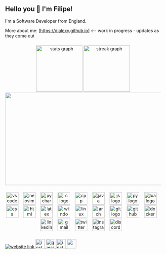 ## Hello you 👋 I'm Filipe!

I'm a Software Developer from England.

More about me: [https://dialexy.github.io]  <-- work in progress - updates as they come out 

###

<div align="center">
  
  <img src="https://github-readme-stats.vercel.app/api?username=Dialexy&hide_title=false&hide_rank=false&show_icons=true&include_all_commits=true&count_private=true&disable_animations=false&theme=tokyonight&locale=en&hide_border=false" height="150" alt="stats graph" />
  
  <img src="https://streak-stats.demolab.com?user=Dialexy&locale=en&mode=daily&theme=tokyonight&hide_border=false&border_radius=5" height="150" alt="streak graph" />
  
  <img src="https://github-readme-stats.vercel.app/api/top-langs/?username=Dialexy&theme=tokyonight" height="300" width="1000000000" alt ="languages graph" />

###

<div align="center">
  <img src="https://skillicons.dev/icons?i=vscode" height="40" alt="vscode logo"  />
  <img width="8" />
  <img src="https://skillicons.dev/icons?i=neovim" height="40" alt="neovim logo"  />
  <img width="8" />
  <img src="https://skillicons.dev/icons?i=pycharm" height="40" alt="pycharm loo"  />
  <img width="8" />
  <img src="https://skillicons.dev/icons?i=c" height="40" alt="c logo"  />
  <img width="8" />
  <img src="https://skillicons.dev/icons?i=cpp" height="40" alt="cpp logo"  />
  <img width="8" />
  <img src="https://skillicons.dev/icons?i=java" height="40" alt="java logo"  />
  <img width="8" />
  <img src="https://skillicons.dev/icons?i=js" height="40" alt="js logo"  />
  <img width="8" />
  <img src="https://skillicons.dev/icons?i=py" height="40" alt="py logo"  />
  <img width="8" />
  <img src="https://skillicons.dev/icons?i=lua" height="40" alt="lua logo"  />
  <img width="8" />
  <img src="https://skillicons.dev/icons?i=css" height="40" alt="css logo"  />
  <img width="8" />
  <img src="https://skillicons.dev/icons?i=html" height="40" alt="html logo"  />
  <img width="8" />
  <img src="https://skillicons.dev/icons?i=latex" height="40" alt="latex logo"  />
  <img width="8" />
  <img src="https://skillicons.dev/icons?i=windows" height="40" alt="windows logo"  />
  <img width="8" />
  <img src="https://skillicons.dev/icons?i=linux" height="40" alt="linux logo"  />
  <img width="8" />
  <img src="https://skillicons.dev/icons?i=arch" height="40" alt="arch logo"  />
  <img width="8" />
  <img src="https://skillicons.dev/icons?i=git" height="40" alt="git logo"  />
  <img width="8" />
  <img src="https://skillicons.dev/icons?i=github" height="40" alt="github logo"  />
  <img width="8" />
  <img src="https://skillicons.dev/icons?i=docker" height="40" alt="docker logo"  />
  <img width="8" />
  <img src="https://skillicons.dev/icons?i=linkedin" height="40" alt="linkedin logo"  />
  <img width="8" />
  <img src="https://skillicons.dev/icons?i=gmail" height="40" alt="gmail logo"  />
  <img width="8" />
  <img src="https://skillicons.dev/icons?i=twitter" height="40" alt="twitter logo"  />
  <img width="8" />
  <img src="https://skillicons.dev/icons?i=instagram" height="40" alt="instagram logo"  />
  <img width="8" />
  <img src="https://skillicons.dev/icons?i=discord" height="40" alt="discord logo"  />
  <img width="8" />
</div>

###

<div align="left">
  
  <a href="https://dialexy.github.io" target="_blank">
    <img src="https://img.shields.io/badge/Portfolio-255E63?style=for-the-badge&logo=About.me&logoColor=white" alt="website link" />
  </a>
  
  <a href="https://www.linkedin.com/in/filipearamos/" target="_blank">
    <img src="https://img.shields.io/badge/LinkedIn-0077B5?style=for-the-badge&color=255E63&logo=linkedin&logoColor=white" height="30" alt="instagram logo" />
  </a>
  
  <a href="mailto:filiperamos212@gmial.com" target="_blank">
    <img src="https://img.shields.io/static/v1?message=Gmail&logo=gmail&label=&color=255E63&logoColor=white&labelColor=&style=for-the-badge" height="30" alt="gmail logo" />
  </a>
  
  <a href="https://www.instagram.com/filipramos_/" target="_blank">
    <img src="https://img.shields.io/static/v1?message=Instagram&logo=instagram&label=&color=255E63&logoColor=white&labelColor=&style=for-the-badge" height="30" alt="instagram logo" />
  </a>
  
  <a href="https://x.com/Dialexyyy" target="_blank">
    <img src="https://img.shields.io/badge/Twitter-1DA1F2?style=for-the-badge&logo=twitter&color=255E63&logoColor=white" height="30" alt="" />
  </a>
  
</div>

###
